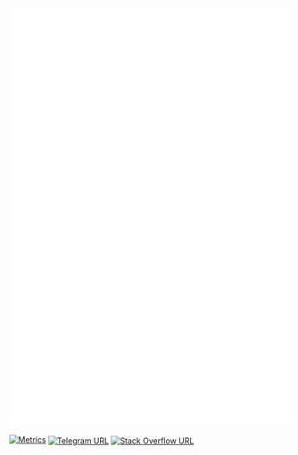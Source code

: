 ![Metrics](/github-metrics.svg)


[![Metrics](https://github.com/Henriquelay/Henriquelay/actions/workflows/metrics.yml/badge.svg)](https://github.com/Henriquelay/Henriquelay/actions/workflows/metrics.yml)
[<img align="center" src="https://upload.wikimedia.org/wikipedia/commons/8/82/Telegram_logo.svg" alt="Telegram URL" width="24">](https://t.me/Henriquelay)
[<img align="center" src="https://upload.wikimedia.org/wikipedia/commons/e/ef/Stack_Overflow_icon.svg" alt="Stack Overflow URL" width="24">](https://stackoverflow.com/users/12921102/henriquelay)
